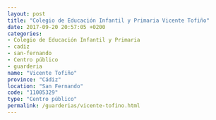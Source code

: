 ```yaml
---
layout: post
title: "Colegio de Educación Infantil y Primaria Vicente Tofiño"
date: 2017-09-20 20:57:05 +0200
categories:
- Colegio de Educación Infantil y Primaria
- cadiz
- san-fernando
- Centro público
- guarderia
name: "Vicente Tofiño"
province: "Cádiz"
location: "San Fernando"
code: "11005329"
type: "Centro público"
permalink: /guarderias/vicente-tofino.html
---
```

